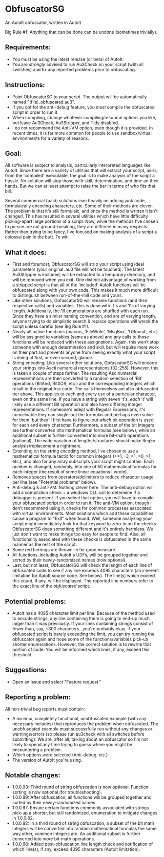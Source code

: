 # ObfuscatorSG
An AutoIt obfuscator, written in AutoIt

Big Rule #1: Anything that can be done can be undone (sometimes trivially).


Requirements:
-------------
- You must be using the latest release (or beta) of AutoIt.
- You are *strongly* advised to run Au3Check on your script (with all switches) and fix any reported problems prior to obfuscating.


Instructions:
-------------
- Point ObfuscatorSG to your script.  The output will be automatically named "(file)_obfuscated.au3".
- If you opt for the anti-debug feature, you *must* compile the obfuscated script in order to run it.
- When compiling, change whatever compiling/resource options you like, but leave Au3Check, Au3Stripper, and Tidy disabled.
- I do not recommend the Anti-VM option, even though it is provided.  In recent times, it is far more common for people to use sandbox/virtual environments for a variety of reasons.


Goal:
-----
All software is subject to analysis, particularly interpreted languages like AutoIt.  Since there are a variety of utilities that will extract your script, as-is, from the 'compiled' executable, the goal is to make analysis of the script a hassle.  No solution will stop those with skill, determination, and time on their hands.  But we can at least attempt to raise the bar in terms of who fits that bill.

Several commercial (paid) solutions lean heavily on adding junk code, formulaically encoding characters, etc.  Some of their methods are clever.  The problem is that it's still formulaic, and once the method is written it isn't changed.  This has resulted in several utilities which have little difficulty picking-apart large portions of a script.  Now, while the methods I've chosen to pursue are not ground-breaking, they are different in many respects.  Rather than trying to be fancy, I've focused on making analysis of a script a colossal pain in the butt.  To wit:


What it does:
-------------
- First and foremost, ObfuscatorSG will strip your script using ideal parameters (your original .au3 file will not be touched).  The latest Au3Stripper is included, will be extracted to a temporary directory, and will be removed when you exit.  One distinct advantage of working from a stripped script is that all of the 'included' AutoIt functions will be obfuscated along with your own code.  This makes it much more difficult to distinguish between run-of-the-mill code and yours.
- Like other solutions, ObfuscatorSG will rename functions (and their respective calls) and variables.  This is done with '1's and 'l's of varying length.  Additionally, the 1/l enumerations are shuffled with each run.  Since they have a similar naming convention, and are of varying length, anyone trying to do simplistic search & replace operations will wreck the script unless careful (see Big Rule #1).
- Nearly all native functions (macros, 'FileWrite', 'MsgBox', 'UBound', etc.) will be assigned to variables (same as above) and any calls to those functions will be replaced with those assignations.  Again, this won't stop someone with enough determination and skill, but will require more work on their part and prevents anyone from seeing exactly what your script is doing at first, or even second, glance.
- String encoding:  Like several other solutions, ObfuscatorSG will encode your strings into Ascii numercial representations (32-255).  However, this is taken a couple of steps further.  The resulting Asc numercial representations are then converted to a random selection of 'Bit' operations (BitAnd, BitXOR, etc.) and the corresponding integers which result in the original Asc code. The calls themselves are also obfuscated per above.  This applies to each and every use of a particular character, even on the same line.  If you have a string with seven 't's, *each* 't' will likely use a different Bit operation and also have differing integer representations.  If someone's adept with Regular Expressions, it's conceivable they can single-out the formulas and perhaps even solve for them, but they'll first have to figure-out *which* bit operation is used for each and every character.  Furthermore, a subset of the bit integers are further converted into mathematical formulas (see below), while an additional subset is further converted into more bit-math operations (optional).  The wide variation of lengths/structures should make RegEx analysis/replacement a nightmare.
- Extending on the string encoding method, I've chosen to use a mathematical formula tactic for common integers (+=1, -3, =1, =0, >1, etc.), and also for any array subscripts your script might contain.  Each number is changed, randomly, into one of 50 mathematical formulas for each integer (the result of some linear equations I wrote).
- Removes spaces from operators/delimiters to reduce character usage per line (see "Potential problems" below).
- Anti-debug & anti-VM:  Nothing clever here.  The anti-debug option will add a compilation check + a windows DLL call to determine if a debugger is present. If you select that option, you will have to compile your obfuscated script in order to run it.  The anti-VM option, though I don't recommend using it, checks for common processes associated with virtual environments.  Most solutions which add these capabilities cause a program to "Exit" when found.  Well, someone analyzing your script might immediately look for that keyword to zero-in on the checks.  ObfuscatorSG does something different and it's entirely harmless.  We just don't want to make things too easy for people to find.  Also, all functionality associated with these checks is obfuscated in the same manner as the rest of the script.
- Some red herrings are thrown-in for good measure.
- All functions, including AutoIt's UDFs, will be grouped together and sorted by their newly-randomized names (now optional).
- Last, but not least, ObfuscatorSG will check the length of each line of obfuscated code to see if any line exceeds 4095 characters (an inherent limitation for AutoIt source code. See below).  The line(s) which exceed this count, if any, will be displayed.  The reported line numbers refer to the exact line of the *obfuscated* script.


Potential problems:
-------------------
- AutoIt has a 4095 character limit per line.  Because of the method used to encode strings, any line containing them is going to end-up much larger than it was previously.  If your lines containing strings consist of fewer than, say, ~300 characters...you're probably okay.  If your obfuscated script is barely exceeding the limit, you can try running the obfuscator again and hope some of the functions/variables pick-up shorter enumerations.  However, the correct solution is to rewrite that portion of code.  You will be informed which lines, if any, exceed this threshold.


Suggestions:
------------
- Open an issue and select "Feature request."


Reporting a problem:
--------------------
All non-trivial bug reports must contain:
- A *minimal*, completely functional, unobfuscated example (with any necessary includes) that reproduces the problem when obfuscated.  The unobfuscated example must successfully run without any changes or warnings/errors (so please run au3check with all switches before submitting).  We are, after all, talking about an obfuscator so I'm not likely to spend any time trying to guess where you might be encountering a problem.
- Which options were selected (Anti-debug, etc.)
- The version of AutoIt you're using.


Notable changes:
----------------
- 1.0.0.93: Third round of string obfuscation is now optional.  Function sorting is now optional (for troubleshooting).
- 1.0.0.89: After obfuscation, all functions will be grouped together and sorted by their newly-randomized names
- 1.0.0.87: Ensure certain functions commonly associated with strings pick-up a shorter, but still randomized, enumeration to mitigate changes in 1.0.0.82.
- 1.0.0.82: In a third round of string obfuscation, a subset of the bit math integers will be converted into random mathematical formulas the same way other, common integers are.  An additional subset is further converted into *more* bit-math operations.
- 1.0.0.68: Added post-obfuscation line length check and notification of which line(s), if any, exceed 4095 characters (AutoIt limitation).
